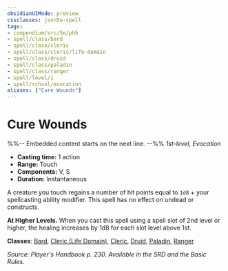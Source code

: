 ```yaml
---
obsidianUIMode: preview
cssclasses: json5e-spell
tags:
- compendium/src/5e/phb
- spell/class/bard
- spell/class/cleric
- spell/class/cleric/life-domain
- spell/class/druid
- spell/class/paladin
- spell/class/ranger
- spell/level/1
- spell/school/evocation
aliases: ["Cure Wounds"]
---
```

# Cure Wounds
%%-- Embedded content starts on the next line. --%%
*1st-level, Evocation*  

- **Casting time:** 1 action
- **Range:** Touch
- **Components:** V, S
- **Duration:** Instantaneous

A creature you touch regains a number of hit points equal to `1d8` + your spellcasting ability modifier. This spell has no effect on undead or constructs.

**At Higher Levels.** When you cast this spell using a spell slot of 2nd level or higher, the healing increases by 1d8 for each slot level above 1st.

**Classes**: [Bard](bard.md), [Cleric (Life Domain)](cleric-life-domain.md), [Cleric](cleric.md), [Druid](z_published%20files/2.%20Mechanics/compendium/classes/druid.md), [Paladin](paladin.md), [Ranger](ranger.md)

*Source: Player's Handbook p. 230. Available in the SRD and the Basic Rules.*